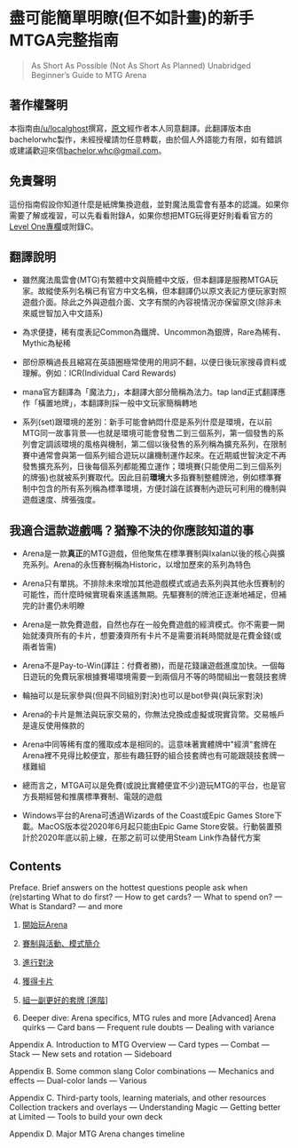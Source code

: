 # 盡可能簡單明瞭(但不如計畫)的新手MTGA完整指南

> As Short As Possible (Not As Short As Planned) Unabridged Beginner’s Guide to MTG Arena

## 著作權聲明

本指南由[/u/localghost](https://www.reddit.com/user/localghost)撰寫，[原文](https://sites.google.com/view/asap-bg-to-mtga/home?authuser=0)經作者本人同意翻譯。此翻譯版本由bachelorwhc製作，未經授權請勿任意轉載，由於個人外語能力有限，如有錯誤或建議歡迎來信[bachelor.whc@gmail.com](mailto:bachelor.whc@gmail.com)。

## 免責聲明

這份指南假設你知道什麼是紙牌集換遊戲，並對魔法風雲會有基本的認識。如果你需要了解或複習，可以先看看附錄A，如果你想把MTG玩得更好則看看官方的[Level One專欄](https://magic.wizards.com/en/articles/archive/level-one/level-one-full-course-2015-10-05)或附錄C。

## 翻譯說明

- 雖然魔法風雲會(MTG)有繁體中文與簡體中文版，但本翻譯是服務MTGA玩家。故縱使系列名稱已有官方中文名稱，但本翻譯仍以原文表記方便玩家對照遊戲介面。除此之外與遊戲介面、文字有關的內容視情況亦保留原文(除非未來威世智加入中文語系)

- 為求便捷，稀有度表記Common為鐵牌、Uncommon為銀牌，Rare為稀有、Mythic為秘稀

- 部份原稱過長且縮寫在英語圈極常使用的用詞不翻，以便日後玩家搜尋資料或理解。例如：ICR(Individual Card Rewards)

- mana官方翻譯為「魔法力」，本翻譯大部分簡稱為法力。tap land正式翻譯應作「橫置地牌」，本翻譯則採一般中文玩家簡稱轉地

- 系列(set)跟環境的差別：新手可能會納悶什麼是系列什麼是環境，在以前MTG同一故事背景──也就是環境可能會發售二到三個系列，第一個發售的系列會定調該環境的風格與機制，第二個以後發售的系列稱為擴充系列，在限制賽中通常會與第一個系列組合遊玩以讓機制運作起來。在近期威世智決定不再發售擴充系列，日後每個系列都能獨立運作；環境賽(只能使用二到三個系列的牌張)也就被系列賽取代。因此目前**環境**大多指賽制整體牌池，例如標準賽制中包含的所有系列稱為標準環境，方便討論在該賽制內遊玩可利用的機制與遊戲速度、牌張強度。

## 我適合這款遊戲嗎？猶豫不決的你應該知道的事

- Arena是一款**真正**的MTG遊戲，但他聚焦在標準賽制與Ixalan以後的核心與擴充系列。Arena的永恆賽制稱為Historic，以增加歷來的系列為特色

- Arena只有單挑。不排除未來增加其他遊戲模式或過去系列與其他永恆賽制的可能性，而什麼時候實現看來遙遙無期。先驅賽制的牌池正逐漸地補足，但補完的計畫仍未明瞭

- Arena是一款免費遊戲，自然也存在一般免費遊戲的經濟模式。你不需要一開始就湊齊所有的卡片，想要湊齊所有卡片不是需要消耗時間就是花費金錢(或兩者皆需)

- Arena不是Pay-to-Win(譯註：付費者勝)，而是花錢讓遊戲進度加快。一個每日遊玩的免費玩家根據賽場環境需要一到兩個月不等的時間組出一套競技套牌

- 輪抽可以是玩家參與(但與不同組別對決)也可以是bot參與(與玩家對決)

- Arena的卡片是無法與玩家交易的，你無法兌換成虛擬或現實貨幣。交易帳戶是違反使用條款的

- Arena中同等稀有度的獲取成本是相同的。這意味著實體牌中"經濟"套牌在Arena裡不見得比較便宜，那些有趣狂野的組合技套牌也有可能跟競技套牌一樣難組

- 總而言之，MTGA可以是免費(或說比實體便宜不少)遊玩MTG的平台，也是官方長期經營和推廣標準賽制、電競的遊戲

- Windows平台的Arena可透過Wizards of the Coast或Epic Games Store下載。MacOS版本從2020年6月起只能由Epic Game Store安裝。行動裝置預計於2020年底以前上線，在那之前可以使用Steam Link作為替代方案

## Contents

Preface. Brief answers on the hottest questions people ask when (re)starting
What to do first? — How to get cards? — What to spend on? — What is Standard? — and more

1. [開始玩Arena](1.md)

2. [賽制與活動、模式簡介](2.md)

3. [進行對決](3.md)

4. [獲得卡片](4.md)

5. [組一副更好的套牌 \[進階\]](5.md)

6. Deeper dive: Arena specifics, MTG rules and more [Advanced]
Arena quirks — Card bans — Frequent rule doubts — Dealing with variance

Appendix A. Introduction to MTG
Overview — Card types — Combat — Stack — New sets and rotation — Sideboard

Appendix B. Some common slang
Color combinations — Mechanics and effects — Dual-color lands — Various

Appendix C. Third-party tools, learning materials, and other resources
Collection trackers and overlays — Understanding Magic — Getting better at Limited — Tools to build your own deck

Appendix D. Major MTG Arena changes timeline
